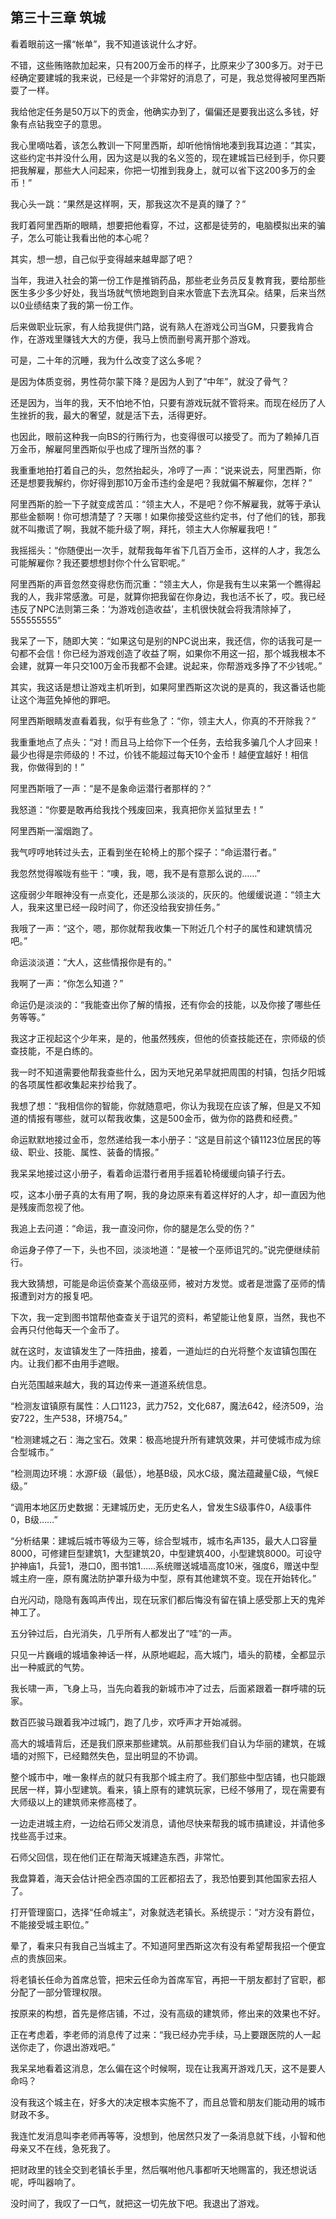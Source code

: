 ## 第三十三章 筑城

看着眼前这一撂“帐单”，我不知道该说什么才好。

不错，这些贿赂款加起来，只有200万金币的样子，比原来少了300多万。对于已经确定要建城的我来说，已经是一个非常好的消息了，可是，我总觉得被阿里西斯耍了一样。

我给他定任务是50万以下的贡金，他确实办到了，偏偏还是要我出这么多钱，好象有点钻我空子的意思。

我心里嘀咕着，该怎么教训一下阿里西斯，却听他悄悄地凑到我耳边道：“其实，这些约定书并没什么用，因为这是以我的名义签的，现在建城旨已经到手，你只要把我解雇，那些大人问起来，你把一切推到我身上，就可以省下这200多万的金币！”

我心头一跳：“果然是这样啊，天，那我这次不是真的赚了？”

我盯着阿里西斯的眼睛，想要把他看穿，不过，这都是徒劳的，电脑模拟出来的骗子，怎么可能让我看出他的本心呢？

其实，想一想，自己似乎变得越来越卑鄙了吧？

当年，我进入社会的第一份工作是推销药品，那些老业务员反复教育我，要给那些医生多少多少好处，我当场就气愤地跑到自来水管底下去洗耳朵。结果，后来当然以0业绩结束了我的第一份工作。

后来做职业玩家，有人给我提供门路，说有熟人在游戏公司当GM，只要我肯合作，在游戏里赚钱大大的方便，我马上愤而删号离开那个游戏。

可是，二十年的沉睡，我为什么改变了这么多呢？

是因为体质变弱，男性荷尔蒙下降？是因为人到了“中年”，就没了骨气？

还是因为，当年的我，天不怕地不怕，只要有游戏玩就不管将来。而现在经历了人生挫折的我，最大的奢望，就是活下去，活得更好。

也因此，眼前这种我一向BS的行贿行为，也变得很可以接受了。而为了赖掉几百万金币，解雇阿里西斯似乎也成了理所当然的事？

我重重地拍打着自己的头，忽然抬起头，冷哼了一声：“说来说去，阿里西斯，你还是想要我解约，你好得到那10万金币违约金是吧？我就偏不解雇你，怎样？”

阿里西斯的脸一下子就变成苦瓜：“领主大人，不是吧？你不解雇我，就等于承认那些金额啊！你可想清楚了？天哪！如果你接受这些约定书，付了他们的钱，那我就不叫撒谎了啊，我就不能升级了啊，拜托，领主大人你解雇我吧！”

我摇摇头：“你随便出一次手，就帮我每年省下几百万金币，这样的人才，我怎么可能解雇你？我还要想想封你个什么官职呢。”

阿里西斯的声音忽然变得悲伤而沉重：“领主大人，你是我有生以来第一个瞧得起我的人，我非常感激。可是，就算你把我留在你身边，我也活不长了，哎。我已经违反了NPC法则第三条：‘为游戏创造收益’，主机很快就会将我清除掉了，555555555”

我呆了一下，随即大笑：“如果这句是别的NPC说出来，我还信，你的话我可是一句都不会信！你已经为游戏创造了收益了啊，如果你不用这一招，那个城我根本不会建，就算一年只交100万金币我都不会建。说起来，你帮游戏多挣了不少钱呢。”

其实，我这话是想让游戏主机听到，如果阿里西斯这次说的是真的，我这番话也能让这个海蓝免掉他的罪吧。

阿里西斯眼睛发直看着我，似乎有些急了：“你，领主大人，你真的不开除我？”

我重重地点了点头：“对！而且马上给你下一个任务，去给我多骗几个人才回来！最少也得是宗师级的！不过，价钱不能超过每天10个金币！越便宜越好！相信我，你做得到的！”

阿里西斯哦了一声：“是不是象命运潜行者那样的？”

我怒道：“你要是敢再给我找个残废回来，我真把你关监狱里去！”

阿里西斯一溜烟跑了。

我气哼哼地转过头去，正看到坐在轮椅上的那个探子：“命运潜行者。”

我忽然觉得喉咙有些干：“噢，我，嗯，我不是有意那么说的……”

这瘦弱少年眼神没有一点变化，还是那么淡淡的，灰灰的。他缓缓说道：“领主大人，我来这里已经一段时间了，你还没给我安排任务。”

我哦了一声：“这个，嗯，那你就帮我收集一下附近几个村子的属性和建筑情况吧。”

命运淡淡道：“大人，这些情报你是有的。”

我啊了一声：“你怎么知道？”

命运仍是淡淡的：“我能查出你了解的情报，还有你会的技能，以及你接了哪些任务等等。”

我这才正视起这个少年来，是的，他虽然残疾，但他的侦查技能还在，宗师级的侦查技能，不是白练的。

我一时不知道需要他帮我查些什么，因为天地兄弟早就把周围的村镇，包括夕阳城的各项属性都收集起来抄给我了。

我想了想：“我相信你的智能，你就随意吧，你认为我现在应该了解，但是又不知道的情报有哪些，就可以帮我收集，这是500金币，做为你的路费和经费。”

命运默默地接过金币，忽然递给我一本小册子：“这是目前这个镇1123位居民的等级、职业、技能、属性、装备的情报。”

我呆呆地接过这小册子，看着命运潜行者用手摇着轮椅缓缓向镇子行去。

哎，这本小册子真的太有用了啊，我的身边原来有着这样好的人才，却一直因为他是残废而忽视了他。

我追上去问道：“命运，我一直没问你，你的腿是怎么受的伤？”

命运身子停了一下，头也不回，淡淡地道：“是被一个巫师诅咒的。”说完便继续前行。

我大致猜想，可能是命运侦查某个高级巫师，被对方发觉。或者是泄露了巫师的情报遭到对方的报复吧。

下次，我一定到图书馆帮他查查关于诅咒的资料，希望能让他复原，当然，我也不会再只付他每天一个金币了。

就在这时，友谊镇发生了一阵扭曲，接着，一道灿烂的白光将整个友谊镇包围在内。让我们都不由用手遮眼。

白光范围越来越大，我的耳边传来一道道系统信息。

“检测友谊镇原有属性：人口1123，武力752，文化687，魔法642，经济509，治安722，生产538，环境754。”

“检测建城之石：海之宝石。效果：极高地提升所有建筑效果，并可使城市成为综合型城市。”

“检测周边环境：水源F级（最低），地基B级，风水C级，魔法蕴藏量C级，气候E级。”

“调用本地区历史数据：无建城历史，无历史名人，曾发生S级事件0，A级事件0，B级……”

“分析结果：建城后城市等级为三等，综合型城市，城市名声135，最大人口容量8000，可修建巨型建筑1，大型建筑20，中型建筑400，小型建筑8000。可设守护神庙1，兵营1，港口0，图书馆1……系统赠送城墙高度10米，强度6，赠送中型城主府一座，原有魔法防护罩升级为中型，原有其他建筑不变。现在开始转化。”

白光闪动，隐隐有轰鸣声传出，现在玩家们都后悔没有留在镇上感受那上天的鬼斧神工了。

五分钟过后，白光消失，几乎所有人都发出了“哇”的一声。

只见一片巍峨的城墙象神话一样，从原地崛起，高大城门，墙头的箭楼，全都显示出一种威武的气势。

我长啸一声，飞身上马，当先向着我的新城市冲了过去，后面紧跟着一群呼啸的玩家。

数百匹骏马跟着我冲过城门，跑了几步，欢呼声才开始减弱。

高大的城墙背后，还是我们原来那些建筑。从前那些我们自认为华丽的建筑，在城墙的对照下，已经黯然失色，显出明显的不协调。

整个城市中，唯一象样点的就只有我那个城主府了。我们那些中型店铺，也只能跟民居一样，算小型建筑。看来，镇上原有的建筑玩家，已经不够用了，现在需要有大师级以上的建筑师来修高楼了。

一边走进城主府，一边给石师父发消息，请他尽快来帮我的城市搞建设，并请他多找些高手过来。

石师父回信，现在他们正在帮海天城建造东西，非常忙。

我盘算着，海天会估计把全西凉国的工匠都招去了，我恐怕要到其他国家去招人了。

打开管理窗口，选择“任命城主”，对象就选老镇长。系统提示：“对方没有爵位，不能接受城主职位。”

晕了，看来只有我自己当城主了。不知道阿里西斯这次有没有希望帮我招一个便宜点的贵族回来。

将老镇长任命为首席总管，把宋云任命为首席军官，再把一干朋友都封了官职，都分配了一部分管理权限。

按原来的构想，首先是修店铺，不过，没有高级的建筑师，修出来的效果也不好。

正在考虑着，李老师的消息传了过来：“我已经办完手续，马上要跟医院的人一起送你走了，你退出游戏吧。”

我呆呆地看着这消息，怎么偏在这个时候啊，现在让我离开游戏几天，这不是要人命吗？

没有我这个城主在，好多大的决定根本实施不了，而且总管和朋友们能动用的城市财政不多。

我连忙发消息叫李老师再等等，没想到，他居然只发了一条消息就下线，小智和他母亲又不在线，急死我了。

把财政里的钱全交到老镇长手里，然后嘱咐他凡事都听天地赐富的，我还想说话呢，呼叫器响了。

没时间了，我叹了一口气，就把这一切先放下吧。我退出了游戏。

